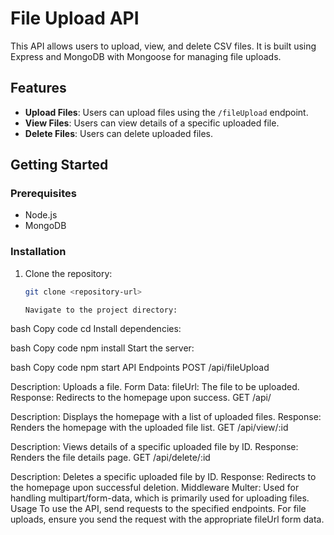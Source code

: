 # File Upload API

This API allows users to upload, view, and delete CSV files. It is built using Express and MongoDB with Mongoose for managing file uploads.

## Features

- **Upload Files**: Users can upload files using the `/fileUpload` endpoint.
- **View Files**: Users can view details of a specific uploaded file.
- **Delete Files**: Users can delete uploaded files.

## Getting Started

### Prerequisites

- Node.js
- MongoDB

### Installation

1. Clone the repository:
   ```bash
   git clone <repository-url>

   Navigate to the project directory:

bash
Copy code
cd <project-directory>
Install dependencies:

bash
Copy code
npm install
Start the server:

bash
Copy code
npm start
API Endpoints
POST /api/fileUpload

Description: Uploads a file.
Form Data:
fileUrl: The file to be uploaded.
Response: Redirects to the homepage upon success.
GET /api/

Description: Displays the homepage with a list of uploaded files.
Response: Renders the homepage with the uploaded file list.
GET /api/view/:id

Description: Views details of a specific uploaded file by ID.
Response: Renders the file details page.
GET /api/delete/:id

Description: Deletes a specific uploaded file by ID.
Response: Redirects to the homepage upon successful deletion.
Middleware
Multer: Used for handling multipart/form-data, which is primarily used for uploading files.
Usage
To use the API, send requests to the specified endpoints. For file uploads, ensure you send the request with the appropriate fileUrl form data.
